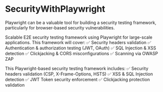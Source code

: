 # SecurityWithPlaywright
Playwright can be a valuable tool for building a security testing framework, particularly for browser-based security vulnerabilities.

Scalable E2E security testing framework using Playwright for large-scale applications. This framework will cover:
✅ Security headers validation
✅ Authentication & authorization testing (JWT, OAuth)
✅ SQL Injection & XSS detection
✅ Clickjacking & CORS misconfigurations
✅ Scanning via OWASP ZAP

This Playwright-based security testing framework includes:
✅ Security headers validation (CSP, X-Frame-Options, HSTS)
✅ XSS & SQL Injection detection
✅ JWT Token security enforcement
✅ Clickjacking protection validation